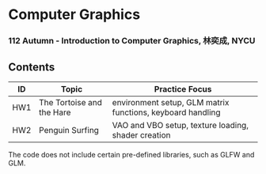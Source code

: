 # Computer Graphics
### 112 Autumn - Introduction to Computer Graphics, 林奕成, NYCU
## Contents
| ID    | Topic                       | Practice Focus              |
|-------|-----------------------------|-----------------------------|
| HW1   | The Tortoise and the Hare   | environment setup, GLM matrix functions, keyboard handling |
| HW2   | Penguin Surfing             | VAO and VBO setup, texture loading, shader creation        |

The code does not include certain pre-defined libraries, such as GLFW and GLM.
